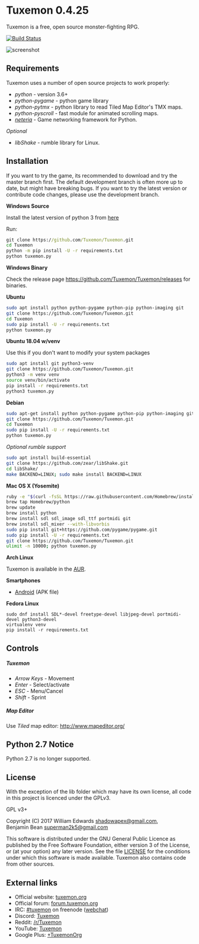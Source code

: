 Tuxemon 0.4.25
==============

Tuxemon is a free, open source monster-fighting RPG.

[![Build Status](https://travis-ci.org/Tuxemon/Tuxemon.svg?branch=development)](https://travis-ci.org/Tuxemon/Tuxemon)

![screenshot](https://www.tuxemon.org/images/featurette-01.png)

Requirements
------------

Tuxemon uses a number of open source projects to work properly:

* *python* - version 3.6+
* *python-pygame* - python game library
* *python-pytmx* - python library to read Tiled Map Editor's TMX maps.
* *python-pyscroll* - fast module for animated scrolling maps.
* *[neteria](https://github.com/ShadowBlip/Neteria)* - Game networking framework for Python.

*Optional*

* *libShake* - rumble library for Linux.

Installation
------------

If you want to try the game, its recommended to download and try the master branch
first. The default development branch is often more up to date, but might have
breaking bugs. If you want to try the latest version or contribute code changes,
please use the development branch.


**Windows Source**

Install the latest version of python 3 from [here](https://www.python.org/downloads/)

Run:

```cmd
git clone https://github.com/Tuxemon/Tuxemon.git
cd Tuxemon
python -m pip install -U -r requirements.txt
python tuxemon.py
```

**Windows Binary**

Check the release page https://github.com/Tuxemon/Tuxemon/releases for binaries.

**Ubuntu**

```sh
sudo apt install python python-pygame python-pip python-imaging git
git clone https://github.com/Tuxemon/Tuxemon.git
cd Tuxemon
sudo pip install -U -r requirements.txt
python tuxemon.py
```

**Ubuntu 18.04 w/venv**

Use this if you don't want to modify your system packages
```sh
sudo apt install git python3-venv
git clone https://github.com/Tuxemon/Tuxemon.git
python3 -m venv venv
source venv/bin/activate
pip install -r requirements.txt
python3 tuxemon.py
```

**Debian**

```sh
sudo apt-get install python python-pygame python-pip python-imaging git
git clone https://github.com/Tuxemon/Tuxemon.git
cd Tuxemon
sudo pip install -U -r requirements.txt
python tuxemon.py
```

*Optional rumble support*

```sh
sudo apt install build-essential
git clone https://github.com/zear/libShake.git
cd libShake/
make BACKEND=LINUX; sudo make install BACKEND=LINUX
```

**Mac OS X (Yosemite)**

```sh
ruby -e "$(curl -fsSL https://raw.githubusercontent.com/Homebrew/install/master/install)"
brew tap Homebrew/python
brew update
brew install python
brew install sdl sdl_image sdl_ttf portmidi git
brew install sdl_mixer --with-libvorbis
sudo pip install git+https://github.com/pygame/pygame.git
sudo pip install -U -r requirements.txt 
git clone https://github.com/Tuxemon/Tuxemon.git
ulimit -n 10000; python tuxemon.py
```

**Arch Linux**

Tuxemon is available in the [AUR](https://aur.archlinux.org/packages/tuxemon-git/).

**Smartphones**
* [Android](https://www.tuxemon.org/files/builds/tuxemon-unstable-latest.apk) (APK file)


**Fedora Linux**

```
sudo dnf install SDL*-devel freetype-devel libjpeg-devel portmidi-devel python3-devel
virtualenv venv
pip install -r requirements.txt
```

Controls
--------

##### Tuxemon
* *Arrow Keys* - Movement
* *Enter* - Select/activate
* *ESC* - Menu/Cancel
* *Shift* - Sprint

##### Map Editor

Use *Tiled* map editor: http://www.mapeditor.org/

Python 2.7 Notice
-----------------

Python 2.7 is no longer supported.

License
-------

With the exception of the lib folder which may have
its own license, all code in this project is licenced
under the GPLv3.

GPL v3+

Copyright (C) 2017 William Edwards <shadowapex@gmail.com>,     
Benjamin Bean <superman2k5@gmail.com>

This software is distributed under the GNU General Public Licence as published
by the Free Software Foundation, either version 3 of the License, or (at your
option) any later version.  See the file [LICENSE](LICENSE) for the conditions
under which this software is made available.  Tuxemon also contains code from
other sources.

External links
--------------

* Official website: [tuxemon.org](https://www.tuxemon.org)
* Official forum: [forum.tuxemon.org](https://forum.tuxemon.org/)
* IRC: [#tuxemon](ircs://chat.freenode.net/#tuxemon) on freenode ([webchat](https://webchat.freenode.net/?channels=%23tuxemon))
* Discord: [Tuxemon](https://discord.gg/3ZffZwz)
* Reddit: [/r/Tuxemon](https://www.reddit.com/r/tuxemon)
* YouTube: [Tuxemon](https://www.youtube.com/channel/UC6BJ6H7dB2Dpb8wzcYhDU3w)
* Google Plus: [+TuxemonOrg](https://plus.google.com/u/0/+TuxemonOrg)
